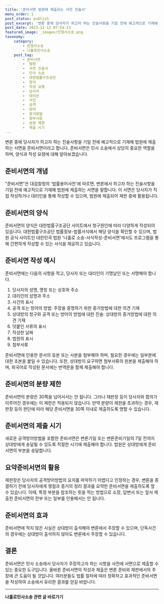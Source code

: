 ```yaml
---
title: '준비서면 법원에 제출되는 사전 진술서'
menu_order: 1
post_status: publish
post_excerpt: '변론 중에 당사자가 하고자 하는 진술사항을 기일 전에 예고적으로 기재해 법원에 제출하는 서면을 준비서면이라고 합니다. 준비서면은 민사 소송에서 상당히 중요한 역할을 하며, 양식과 작성 요령에 대해 알아보겠습니다.'
post_date: 2023-12-12 07:54:13
featured_image: _images/민형사소송.png
taxonomy:
    category:
        - 민형사소송
        - 나홀로민사소송
    post_tag:
        - 준비서면
        -  법원
        -  사전 진술서
        -  민사 소송
        -  대한법률구조공단
        -  양식
        -  작성 요령
        -  당사자
        -  대리인
        -  사건
        -  공격
        -  방어
        -  증거방법
        -  첨부서류
        -  분량 제한
        -  제출 시기
---
```



변론 중에 당사자가 하고자 하는 진술사항을 기일 전에 예고적으로 기재해 법원에 제출하는 서면을 준비서면이라고 합니다. 준비서면은 민사 소송에서 상당히 중요한 역할을 하며, 양식과 작성 요령에 대해 알아보겠습니다.

## 준비서면의 개념

"준비서면"은 대검찰청의 '법률용어사전'에 따르면, 변론에서 하고자 하는 진술사항을 기일 전에 예고적으로 기재해 법원에 제출하는 서면을 말합니다. 이 서면은 당사자가 직접 작성하거나 대리인을 통해 작성할 수 있으며, 법원에 제출되어 재판 중에 활용됩니다.

## 준비서면의 양식

준비서면의 양식은 대한법률구조공단 사이트에서 청구원인에 따라 다양하게 작성되어 있습니다. 대한법률구조공단 법률정보-법률서식에서 해당 양식을 확인할 수 있으며, 법원 공식 사이트인 대한민국 법원 '나홀로 소송-서식작성-준비서면'에서도 프로그램을 통해 간편하게 작성할 수 있는 서식을 제공하고 있습니다.

## 준비서면 작성 예시

준비서면에는 다음의 사항을 적고, 당사자 또는 대리인이 기명날인 또는 서명해야 합니다.

1. 당사자의 성명, 명칭 또는 상호와 주소
2. 대리인의 성명과 주소
3. 사건의 표시
4. 공격 또는 방어의 방법: 주장을 증명하기 위한 증거방법에 대한 의견 기재
5. 상대방의 청구와 공격 또는 방어의 방법에 대한 진술: 상대방의 증거방법에 대한 의견 기재
6. 덧붙인 서류의 표시
7. 작성한 날짜
8. 법원의 표시
9. 첨부서류

준비서면에 인용한 문서의 등본 또는 사본을 첨부해야 하며, 필요한 경우에는 일부분에 대한 초본을 붙일 수 있습니다. 또한, 상대방이 요구하면 첨부서류의 원본을 제출해야 하며, 외국어로 작성된 문서에는 번역문을 함께 제출해야 합니다.

## 준비서면의 분량 제한

준비서면의 분량은 30쪽을 넘어서서는 안 됩니다. 그러나 재판장 등이 당사자와 합의가 이루어진 경우에는 이 제한은 적용되지 않습니다. 만약 분량이 제한을 초과하는 경우, 재판장 등의 판단에 따라 해당 준비서면을 30쪽 이내로 제출하도록 명할 수 있습니다.

## 준비서면의 제출 시기

새로운 공격방어방법을 포함한 준비서면은 변론기일 또는 변론준비기일의 7일 전까지 상대방에게 송달될 수 있도록 적절한 시기에 제출해야 합니다. 법원은 상대방에게 준비서면의 부본을 송달합니다.

## 요약준비서면의 활용

재판장은 당사자의 공격방어방법의 요지를 파악하기 어렵다고 인정하는 경우, 변론을 종결하기 전에 당사자에게 쟁점과 증거의 정리 결과를 요약한 준비서면을 제출하도록 할 수 있습니다. 이때, 특정 부분을 참조하는 뜻을 적는 방법으로 소장, 답변서 또는 앞서 제출한 준비서면의 전부 또는 일부를 인용해서는 안 됩니다.

## 준비서면의 효과

준비서면에 적지 않은 사실은 상대방이 출석해야 변론에서 주장할 수 있으며, 단독사건의 경우에는 상대방이 출석하지 않아도 변론에서 주장할 수 있습니다.

## 결론

준비서면은 민사 소송에서 당사자가 주장하고자 하는 사항을 사전에 서면으로 제출할 수 있는 중요한 도구입니다. 올바른 준비서면의 작성과 제출은 변론 준비와 재판에서의 주장에 큰 도움이 될 것입니다. 여러분들도 법률 절차에 따라 정확하고 효과적인 준비서면을 작성하여 소송에서 유리한 결과를 얻길 바랍니다.
<!-- wp:separator -->
<hr class="wp-block-separator has-alpha-channel-opacity"/>
<!-- /wp:separator -->

<!-- wp:group {"backgroundColor":"base","layout":{"type":"constrained"}} -->
<div class="wp-block-group has-base-background-color has-background"><!-- wp:paragraph {"align":"center","fontSize":"medium"} -->
<p class="has-text-align-center has-large-font-size"><strong>나홀로민사소송 관련 글 바로가기</strong></p>
<!-- /wp:paragraph -->


<!-- wp:latest-posts
{"categories":[{"id":14767,"count":19,"description":"","link":"https://uknowlaw.com/category/%eb%82%98%ed%99%80%eb%a1%9c%eb%af%bc%ec%82%ac%ec%86%8c%ec%86%a1/","name":"나홀로민사소송","slug":"나홀로민사소송","taxonomy":"category","parent":0,"meta":[],"_links":{"self":[{"href":"https://uknowlaw.com/wp-json/wp/v2/categories/14767"}],"collection":[{"href":"https://uknowlaw.com/wp-json/wp/v2/categories"}],"about":[{"href":"https://uknowlaw.com/wp-json/wp/v2/taxonomies/category"}],"wp:post_type":[{"href":"https://uknowlaw.com/wp-json/wp/v2/posts?categories=14767"}],"curies":[{"name":"wp","href":"https://api.w.org/{rel}","templated":true}]}}],"postsToShow":100,"excerptLength":28,"postLayout":"grid","columns":2,"featuredImageAlign":"left","featuredImageSizeSlug":"large","fontSize":"small"} /--></div>
<!-- /wp:group -->
